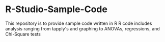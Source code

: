 # R-Studio-Sample-Code
This repository is to provide sample code written in R
R code includes analysis ranging from tapply's and graphing to ANOVAs, regressions, and Chi-Square tests
